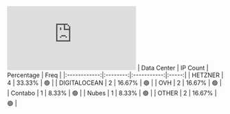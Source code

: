 ![Diagramm](https://github.com/obajay/StateSync-snapshots/blob/main/Projects/Likecoin/1/README.md)
| Data Center | IP Count | Percentage | Freq |
|:------------:|:--------:|:-----------:|:-----:|
| HETZNER | 4 | 33.33% | 🟢 |
| DIGITALOCEAN | 2 | 16.67% | 🟢 |
| OVH | 2 | 16.67% | 🟢 |
| Contabo | 1 | 8.33% | 🟢 |
| Nubes | 1 | 8.33% | 🟢 |
| OTHER | 2 | 16.67% | 🟢 |